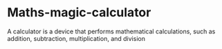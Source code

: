 # Maths-magic-calculator
A calculator is a device that performs mathematical calculations, such as addition, subtraction, multiplication, and division
